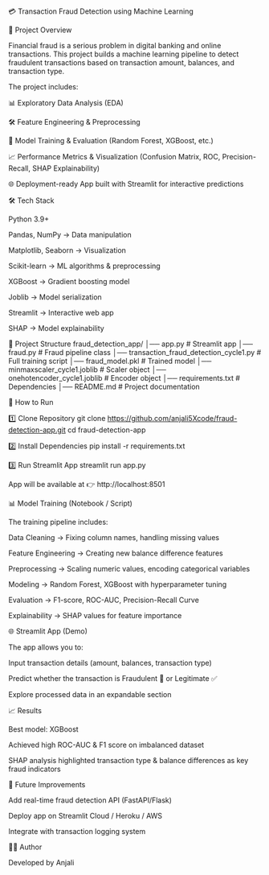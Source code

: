 💳 Transaction Fraud Detection using Machine Learning

📌 Project Overview

Financial fraud is a serious problem in digital banking and online transactions.
This project builds a machine learning pipeline to detect fraudulent transactions based on transaction amount, balances, and transaction type.

The project includes:

📊 Exploratory Data Analysis (EDA)

🛠 Feature Engineering & Preprocessing

🤖 Model Training & Evaluation (Random Forest, XGBoost, etc.)

📈 Performance Metrics & Visualization (Confusion Matrix, ROC, Precision-Recall, SHAP Explainability)

🌐 Deployment-ready App built with Streamlit for interactive predictions

🛠️ Tech Stack

Python 3.9+

Pandas, NumPy → Data manipulation

Matplotlib, Seaborn → Visualization

Scikit-learn → ML algorithms & preprocessing

XGBoost → Gradient boosting model

Joblib → Model serialization

Streamlit → Interactive web app

SHAP → Model explainability

📂 Project Structure
fraud_detection_app/
│── app.py                        # Streamlit app
│── fraud.py                      # Fraud pipeline class
│── transaction_fraud_detection_cycle1.py   # Full training script
│── fraud_model.pkl                # Trained model
│── minmaxscaler_cycle1.joblib     # Scaler object
│── onehotencoder_cycle1.joblib    # Encoder object
│── requirements.txt               # Dependencies
│── README.md                      # Project documentation

🚀 How to Run

1️⃣ Clone Repository
git clone https://github.com/anjali5Xcode/fraud-detection-app.git
cd fraud-detection-app

2️⃣ Install Dependencies
pip install -r requirements.txt

3️⃣ Run Streamlit App
streamlit run app.py


App will be available at 👉 http://localhost:8501

📊 Model Training (Notebook / Script)

The training pipeline includes:

Data Cleaning → Fixing column names, handling missing values

Feature Engineering → Creating new balance difference features

Preprocessing → Scaling numeric values, encoding categorical variables

Modeling → Random Forest, XGBoost with hyperparameter tuning

Evaluation → F1-score, ROC-AUC, Precision-Recall Curve

Explainability → SHAP values for feature importance

🌐 Streamlit App (Demo)

The app allows you to:

Input transaction details (amount, balances, transaction type)

Predict whether the transaction is Fraudulent 🚨 or Legitimate ✅

Explore processed data in an expandable section

📈 Results

Best model: XGBoost

Achieved high ROC-AUC & F1 score on imbalanced dataset

SHAP analysis highlighted transaction type & balance differences as key fraud indicators

🔮 Future Improvements

Add real-time fraud detection API (FastAPI/Flask)

Deploy app on Streamlit Cloud / Heroku / AWS

Integrate with transaction logging system

👩‍💻 Author

Developed by Anjali
